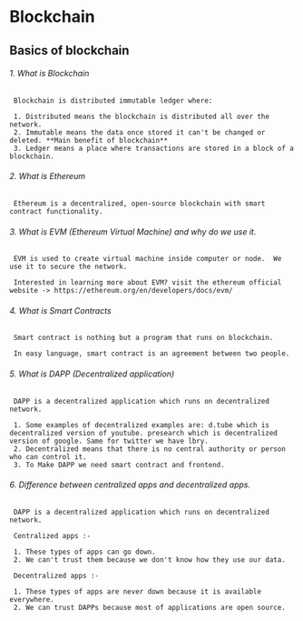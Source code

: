# Blockchain


## Basics of blockchain

 ###### 1. What is Blockchain
     Blockchain is distributed immutable ledger where:
 
     1. Distributed means the blockchain is distributed all over the network.
     2. Immutable means the data once stored it can't be changed or deleted. **Main benefit of blockchain**
     3. Ledger means a place where transactions are stored in a block of a blockchain.
    
    
 ###### 2. What is Ethereum
     Ethereum is a decentralized, open-source blockchain with smart contract functionality.
     
 ###### 3. What is EVM (Ethereum Virtual Machine) and why do we use it.
     EVM is used to create virtual machine inside computer or node.  We use it to secure the network. 
     
     Interested in learning more about EVM? visit the ethereum official website -> https://ethereum.org/en/developers/docs/evm/
    
    
 ###### 4. What is Smart Contracts
     Smart contract is nothing but a program that runs on blockchain.
     
     In easy language, smart contract is an agreement between two people. 
     
     
 ###### 5. What is DAPP (Decentralized application)
     DAPP is a decentralized application which runs on decentralized network. 
 
     1. Some examples of decentralized examples are: d.tube which is decentralized version of youtube. presearch which is decentralized version of google. Same for twitter we have lbry.
     2. Decentralized means that there is no central authority or person who can control it. 
     3. To Make DAPP we need smart contract and frontend. 
     
     
 ###### 6. Difference between centralized apps and decentralized apps.
     DAPP is a decentralized application which runs on decentralized network. 
     
     Centralized apps :-
     
     1. These types of apps can go down. 
     2. We can't trust them because we don't know how they use our data.
     
     Decentralized apps :-
     
     1. These types of apps are never down because it is available everywhere.
     2. We can trust DAPPs because most of applications are open source.
     
     


